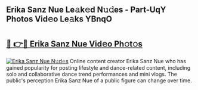 ## Erika Sanz Nue Le𝚊k𝚎d N𝚞𝚍es - Part-UqY Photos Vid𝚎o Le𝚊ks YBnqO

# <h2><a href="http://fb4pou.evod.top/?m=Erika+Sanz+Nue">🔗 👉🔴 Erika Sanz Nue Vid𝚎o Ph𝚘t𝚘s</a></h2>

[![Erika Sanz Nue N𝚞d𝚎s](https://i.imgur.com/8V9OHl7.gif)](http://fb4pou.evod.top/?m=Erika+Sanz+Nue)
Online content creator Erika Sanz Nue who has gained popularity for posting lifestyle and dance-related content, including solo and collaborative dance trend performances and mini vlogs. The public's perception Erika Sanz Nue of a public figure can change over time. 
